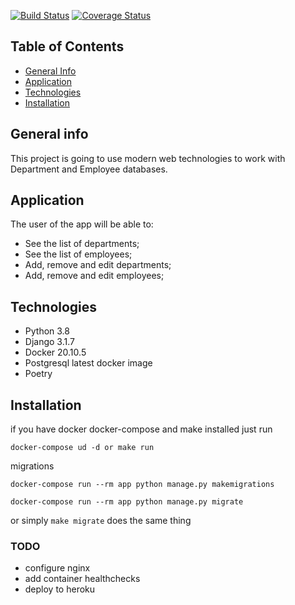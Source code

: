 [![Build Status](https://travis-ci.com/ljte/lab-project.svg?branch=master)](https://travis-ci.com/ljte/lab-project) [![Coverage Status](https://coveralls.io/repos/github/ljte/lab-project/badge.svg?branch=master)](https://coveralls.io/github/ljte/lab-project?branch=master)

## Table of Contents
* [General Info](#general-info)
* [Application](#application)
* [Technologies](#technologies)
* [Installation](#installation)

## General info
This project is going to use modern web technologies to work with Department and Employee databases.

## Application
The user of the app will be able to:
-  See the list of departments;
-  See the list of employees;
-  Add, remove and edit departments;
-  Add, remove and edit employees;

## Technologies
-  Python 3.8
-  Django 3.1.7
-  Docker 20.10.5   
-  Postgresql latest docker image
-  Poetry

 ## Installation
 if you have docker docker-compose and make installed just run
 ```
 docker-compose ud -d or make run
 ```
 
 migrations
```
docker-compose run --rm app python manage.py makemigrations

docker-compose run --rm app python manage.py migrate
```
or simply `make migrate` does the same thing
 
 ### TODO
 * configure nginx
 * add container healthchecks
 * deploy to heroku
